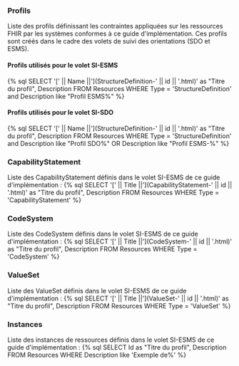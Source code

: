 
### Profils

Liste des profils définissant les contraintes appliquées sur les ressources FHIR par les systèmes conformes à ce guide d'implémentation. Ces profils sont créés dans le cadre des volets de suivi des orientations (SDO et ESMS).

#### Profils utilisés pour le volet SI-ESMS

{% sql SELECT '[' || Name ||'](StructureDefinition-' || id || '.html)' as "Titre du profil", Description FROM Resources WHERE Type = 'StructureDefinition' and Description like "Profil ESMS%" %}

#### Profils utilisés pour le volet SI-SDO

{% sql SELECT '[' || Name ||'](StructureDefinition-' || id || '.html)' as "Titre du profil", Description FROM Resources WHERE Type = 'StructureDefinition' and Description like "Profil SDO%" OR Description like "Profil ESMS-%" %}

### CapabilityStatement

Liste des CapabilityStatement définis dans le volet SI-ESMS de ce guide d'implémentation :
{% sql SELECT '[' || Title ||'](CapabilityStatement-' || id || '.html)' as "Titre du profil", Description FROM Resources WHERE Type = 'CapabilityStatement' %}

### CodeSystem

Liste des CodeSystem définis dans le volet SI-ESMS de ce guide d'implémentation :
{% sql SELECT '[' || Title ||'](CodeSystem-' || id || '.html)' as "Titre du profil", Description FROM Resources WHERE Type = 'CodeSystem' %}

### ValueSet

Liste des ValueSet définis dans le volet SI-ESMS de ce guide d'implémentation :
{% sql SELECT '[' || Title ||'](ValueSet-' || id || '.html)' as "Titre du profil", Description FROM Resources WHERE Type = 'ValueSet' %}

### Instances

Liste des instances de ressources définis dans le volet SI-ESMS de ce guide d'implémentation :
{% sql SELECT Id as "Titre du profil", Description FROM Resources WHERE Description like 'Exemple de%' %}